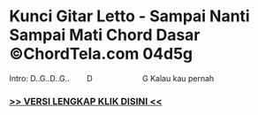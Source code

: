 
 # Kunci Gitar Letto - Sampai Nanti Sampai Mati Chord Dasar ©ChordTela.com 04d5g


Intro: D..G..D..G..        D                       G Kalau kau pernah

###  <a href="https://shortlighzx.web.app?sq=Kunci Gitar Letto - Sampai Nanti Sampai Mati Chord Dasar ©ChordTela.com"> >> VERSI LENGKAP KLIK DISINI << </a>
